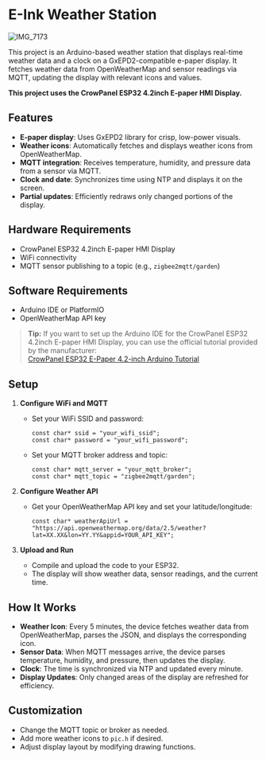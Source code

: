 # E-Ink Weather Station

![IMG_7173](https://github.com/user-attachments/assets/415caaca-9e34-4ed2-b476-34497108d246)

This project is an Arduino-based weather station that displays real-time weather data and a clock on a GxEPD2-compatible e-paper display. It fetches weather data from OpenWeatherMap and sensor readings via MQTT, updating the display with relevant icons and values.

**This project uses the CrowPanel ESP32 4.2inch E-paper HMI Display.**

## Features

- **E-paper display**: Uses GxEPD2 library for crisp, low-power visuals.
- **Weather icons**: Automatically fetches and displays weather icons from OpenWeatherMap.
- **MQTT integration**: Receives temperature, humidity, and pressure data from a sensor via MQTT.
- **Clock and date**: Synchronizes time using NTP and displays it on the screen.
- **Partial updates**: Efficiently redraws only changed portions of the display.

## Hardware Requirements

- CrowPanel ESP32 4.2inch E-paper HMI Display
- WiFi connectivity
- MQTT sensor publishing to a topic (e.g., `zigbee2mqtt/garden`)

## Software Requirements

- Arduino IDE or PlatformIO
- OpenWeatherMap API key

> **Tip:** If you want to set up the Arduino IDE for the CrowPanel ESP32 4.2inch E-paper HMI Display, you can use the official tutorial provided by the manufacturer:  
> [CrowPanel ESP32 E-Paper 4.2-inch Arduino Tutorial](https://www.elecrow.com/wiki/CrowPanel_ESP32_E-Paper_4.2-inch_Arduino_Tutorial.html)

## Setup

1. **Configure WiFi and MQTT**
   - Set your WiFi SSID and password:
     ```arduino
     const char* ssid = "your_wifi_ssid";
     const char* password = "your_wifi_password";
     ```
   - Set your MQTT broker address and topic:
     ```arduino
     const char* mqtt_server = "your_mqtt_broker";
     const char* mqtt_topic = "zigbee2mqtt/garden";
     ```

2. **Configure Weather API**
   - Get your OpenWeatherMap API key and set your latitude/longitude:
     ```arduino
     const char* weatherApiUrl = "https://api.openweathermap.org/data/2.5/weather?lat=XX.XX&lon=YY.YY&appid=YOUR_API_KEY";
     ```

3. **Upload and Run**
   - Compile and upload the code to your ESP32.
   - The display will show weather data, sensor readings, and the current time.

## How It Works

- **Weather Icon**: Every 5 minutes, the device fetches weather data from OpenWeatherMap, parses the JSON, and displays the corresponding icon.
- **Sensor Data**: When MQTT messages arrive, the device parses temperature, humidity, and pressure, then updates the display.
- **Clock**: The time is synchronized via NTP and updated every minute.
- **Display Updates**: Only changed areas of the display are refreshed for efficiency.


## Customization

- Change the MQTT topic or broker as needed.
- Add more weather icons to `pic.h` if desired.
- Adjust display layout by modifying drawing functions.
